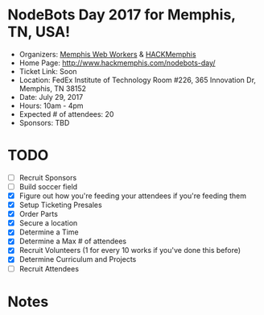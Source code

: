 # NodeBots Day 2017 for Memphis, TN, USA!

 - Organizers: [Memphis Web Workers](http://memphiswebworkers.com/) & [HACKMemphis](http://www.hackmemphis.com/about/)
 - Home Page: http://www.hackmemphis.com/nodebots-day/
 - Ticket Link: Soon
 - Location: FedEx Institute of Technology Room #226, 365 Innovation Dr, Memphis, TN 38152
 - Date: July 29, 2017
 - Hours: 10am - 4pm
 - Expected # of attendees: 20
 - Sponsors: TBD

# TODO

 - [ ] Recruit Sponsors
 - [ ] Build soccer field
 - [x] Figure out how you're feeding your attendees if you're feeding them
 - [x] Setup Ticketing Presales
 - [x] Order Parts
 - [x] Secure a location
 - [x] Determine a Time
 - [x] Determine a Max # of attendees
 - [x] Recruit Volunteers (1 for every 10 works if you've done this before)
 - [x] Determine Curriculum and Projects
 - [ ] Recruit Attendees

# Notes
